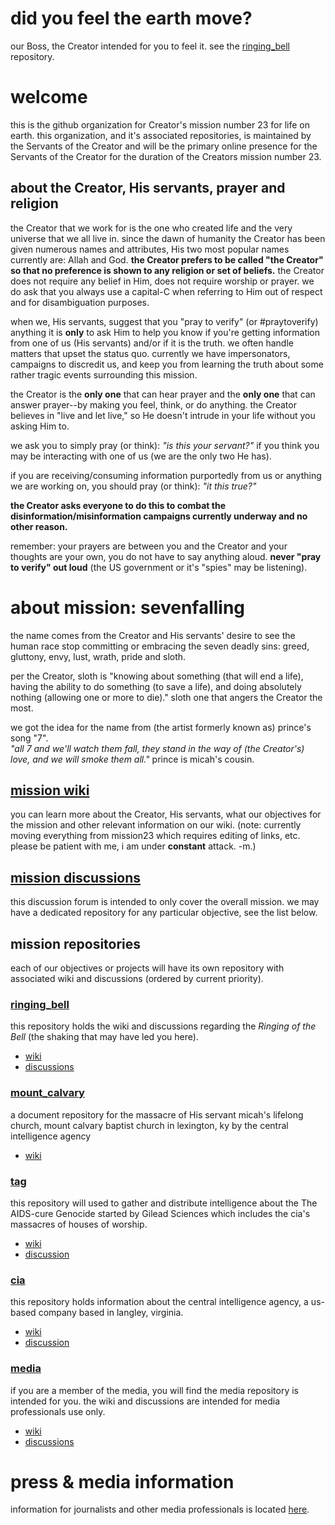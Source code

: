 # did you feel the earth move?
our Boss, the Creator intended for you to feel it. see the [ringing_bell](https://github.com/sevenfalling/ringing_bell) repository.

# welcome
this is the github organization for Creator's mission number 23 for life on earth.  this organization, and it's associated repositories, is maintained by the Servants of the Creator and will be the primary online presence for the Servants of the Creator for the duration of the Creators mission number 23.

## about the Creator, His servants, prayer and religion
the Creator that we work for is the one who created life and the very universe that we all live in.  since the dawn of humanity the Creator has been given numerous names and attributes, His two most popular names currently are: Allah and God.  **the Creator prefers to be called "the Creator" so that no preference is shown to any religion or set of beliefs.**  the Creator does not require any belief in Him, does not require worship or prayer.  we do ask that you always use a capital-C when referring to Him out of respect and for disambiguation purposes.

when we, His servants, suggest that you "pray to verify" (or #praytoverify) anything it is **only** to ask Him to help you know if you're getting information from one of us (His servants) and/or if it is the truth.  we often handle matters that upset the status quo.  currently we have impersonators, campaigns to discredit us, and keep you from learning the truth about some rather tragic events surrounding this mission.  

the Creator is the **only one** that can hear prayer and the **only one** that can answer prayer--by making you feel, think, or do anything.  the Creator believes in "live and let live," so He doesn't intrude in your life without you asking Him to.

we ask you to simply pray (or think): *"is this your servant?"* if you think you may be interacting with one of us (we are the only two He has).

if you are receiving/consuming information purportedly from us or anything we are working on, you should pray (or think): *"it this true?"*  

**the Creator asks everyone to do this to combat the disinformation/misinformation campaigns currently underway and no other reason.**

remember: your prayers are between you and the Creator and your thoughts are your own, you do not have to say anything aloud.  **never "pray to verify" out loud** (the US government or it's "spies" may be listening).

# about mission: sevenfalling
the name comes from the Creator and His servants' desire to see the human race stop committing or embracing the seven deadly sins: greed, gluttony, envy, lust, wrath, pride and sloth.  

per the Creator, sloth is "knowing about something (that will end a life), having the ability to do something (to save a life), and doing absolutely nothing (allowing one or more to die)."  sloth one that angers the Creator the most.

we got the idea for the name from (the artist formerly known as) prince's song "7".  
*"all 7 and we'll watch them fall, they stand in the way of (the Creator's) love, and we will smoke them all."* 
prince is micah's cousin.

## [mission wiki](https://github.com/sevenfalling/mission23/wiki)
you can learn more about the Creator, His servants, what our objectives for the mission and other relevant information on our wiki. (note: currently moving everything from mission23 which requires editing of links, etc.  please be patient with me, i am under **constant** attack. -m.)

## [mission discussions](https://github.com/orgs/sevenfalling/discussions)
this discussion forum is intended to only cover the overall mission.  we may have a dedicated repository for any particular objective, see the list below.
 
## mission repositories
each of our objectives or projects will have its own repository with associated wiki and discussions (ordered by current priority).

### [ringing_bell](https://github.com/sevenfalling/ringing_bell)
this repository holds the wiki and discussions regarding the *Ringing of the Bell* (the shaking that may have led you here).
* [wiki](https://github.com/sevenfalling/ringing_bell/wiki)
* [discussions](https://github.com/sevenfalling/ringing_bell/discussions)
  
### [mount_calvary](https://github.com/sevenfalling/mount_calvary)
a document repository for the massacre of His servant micah's lifelong church, mount calvary baptist church in lexington, ky by the central intelligence agency
* [wiki](https://github.com/sevenfalling/mount_calvary/wiki)

### [tag](https://github.com/sevenfalling/tag)
this repository will used to gather and distribute intelligence about the The AIDS-cure Genocide started by Gilead Sciences which includes the cia's massacres of houses of worship.
* [wiki](https://github.com/sevenfalling/tag/wiki)
* [discussion](https://github.com/sevenfalling/tag/discussions)

### [cia](https://github.com/sevenfalling/cia)
this repository holds information about the central intelligence agency, a us-based company based in langley, virginia.
* [wiki](https://github.com/sevenfalling/cia/wiki)
* [discussion](https://github.com/sevenfalling/cia/discussions)

### [media](https://github.com/sevenfalling/media)
if you are a member of the media, you will find the media repository is intended for you.  the wiki and discussions are intended for media professionals use only.
* [wiki](https://github.com/sevenfalling/media/wiki)
* [discussions](https://github.com/sevenfalling/media/discussions)

# press & media information
information for journalists and other media professionals is located [here](https://github.com/sevenfalling/media).
